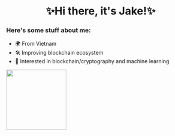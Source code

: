 <h1 align="center">✨Hi there, it's Jake!✨</h1>

### Here's some stuff about me:

- 🌍 From Vietnam
- 🛠️ Improving blockchain ecosystem
- 🌱 Interested in blockchain/cryptography and machine learning

<a href=https://github.com/nhnam6>
  <img align="center" height="160em" src="https://github-readme-stats-six-alpha-24.vercel.app/api?username=nhnam6&show_icons=true&theme=transparent" />
</a>
